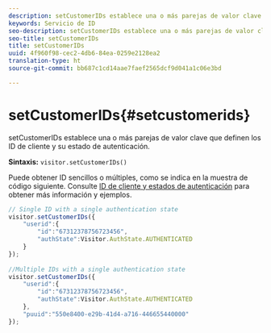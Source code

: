 ```yaml
---
description: setCustomerIDs establece una o más parejas de valor clave que definen los ID de cliente y su estado de autenticación.
keywords: Servicio de ID
seo-description: setCustomerIDs establece una o más parejas de valor clave que definen los ID de cliente y su estado de autenticación.
seo-title: setCustomerIDs
title: setCustomerIDs
uuid: 4f960f98-cec2-4db6-84ea-0259e2128ea2
translation-type: ht
source-git-commit: bb687c1cd14aae7faef2565dcf9d041a1c06e3bd

---
```



# setCustomerIDs{#setcustomerids}

setCustomerIDs establece una o más parejas de valor clave que definen los ID de cliente y su estado de autenticación.

**Sintaxis:** `visitor.setCustomerIDs()`

Puede obtener ID sencillos o múltiples, como se indica en la muestra de código siguiente. Consulte [ID de cliente y estados de autenticación](../../mcvid-reference/mcvid-authenticated-state.md) para obtener más información y ejemplos.

```js
// Single ID with a single authentication state 
visitor.setCustomerIDs({ 
    "userid":{ 
        "id":"67312378756723456", 
        "authState":Visitor.AuthState.AUTHENTICATED 
    } 
}); 
 
//Multiple IDs with a single authentication state 
visitor.setCustomerIDs({ 
    "userid":{ 
        "id":"67312378756723456", 
        "authState":Visitor.AuthState.AUTHENTICATED 
    }, 
    "puuid":"550e8400-e29b-41d4-a716-446655440000" 
});
```


